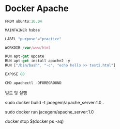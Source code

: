# Docker Apache





```javascript
FROM ubuntu:16.04

MAINTAINER hsbae

LABEL "purpose"="practice"

WORKDIR /var/www/html

RUN apt-get update
RUN apt-get install apache2 -y
RUN ["/bin/bash", "-c", "echo hello >> test2.html"]

EXPOSE 80

CMD apachectl -DFOREGROUND
```



빌드 및 실행

sudo docker build -t jacegem/apache_server:1.0 .

sudo docker run jacegem/apache_server:1.0





docker stop $(docker ps -aq)